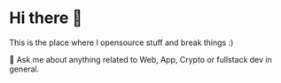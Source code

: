 # Hi there 👋


This is the place where I opensource stuff and break things :)

💬 Ask me about anything related to Web, App, Crypto or fullstack dev in general.



